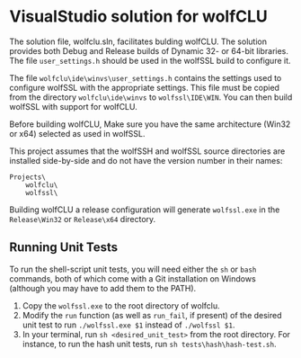 VisualStudio solution for wolfCLU
=================================

The solution file, wolfclu.sln, facilitates bulding wolfCLU.
The solution provides both Debug and Release
builds of Dynamic 32- or 64-bit libraries. The file
`user_settings.h` should be used in the wolfSSL build to configure it.

The file `wolfclu\ide\winvs\user_settings.h` contains the settings used to
configure wolfSSL with the appropriate settings. This file must be copied
from the directory `wolfclu\ide\winvs` to `wolfssl\IDE\WIN`. You can then 
build wolfSSL with support for wolfCLU. 

Before building wolfCLU, Make sure you have the same architecture (Win32 or
x64) selected as used in wolfSSL.

This project assumes that the wolfSSH and wolfSSL source directories
are installed side-by-side and do not have the version number in their
names:

    Projects\
        wolfclu\
        wolfssl\

Building wolfCLU a release configuration will generate `wolfssl.exe` in the 
`Release\Win32` or `Release\x64` directory. 

Running Unit Tests
------------------
To run the shell-script unit tests, you will need either the `sh` or `bash`
commands, both of which come with a Git installation on Windows (although you
may have to add them to the PATH). 

1. Copy the `wolfssl.exe` to the root directory of wolfclu.
2. Modify the `run` function (as well as `run_fail`, if present) of the desired 
unit test to run `./wolfssl.exe $1` instead of `./wolfssl $1`.
3. In your terminal, run `sh <desired_unit_test>` from the root directory. For 
instance, to run the hash unit tests, run `sh tests\hash\hash-test.sh`.
